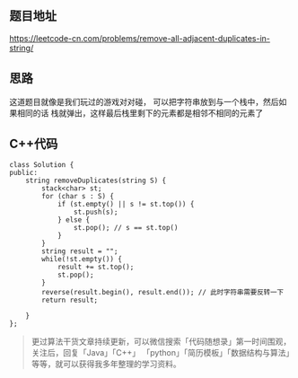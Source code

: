 ## 题目地址 
https://leetcode-cn.com/problems/remove-all-adjacent-duplicates-in-string/

## 思路 

这道题目就像是我们玩过的游戏对对碰， 可以把字符串放到与一个栈中，然后如果相同的话 栈就弹出，这样最后栈里剩下的元素都是相邻不相同的元素了

## C++代码 

```
class Solution {
public:
    string removeDuplicates(string S) {
        stack<char> st;
        for (char s : S) {
            if (st.empty() || s != st.top()) {
                st.push(s);
            } else {
                st.pop(); // s == st.top()
            }
        }
        string result = "";
        while(!st.empty()) {
            result += st.top();
            st.pop();
        }
        reverse(result.begin(), result.end()); // 此时字符串需要反转一下
        return result;

    }
};
```

> 更过算法干货文章持续更新，可以微信搜索「代码随想录」第一时间围观，关注后，回复「Java」「C++」 「python」「简历模板」「数据结构与算法」等等，就可以获得我多年整理的学习资料。


